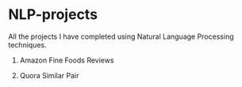 # NLP-projects
All the projects I have completed using Natural Language Processing techniques.

1. Amazon Fine Foods Reviews

2. Quora Similar Pair
